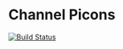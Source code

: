 # Channel Picons

[![Build Status](https://travis-ci.org/Fazzani/epg.svg?branch=master)](https://travis-ci.org/Fazzani/epg)

